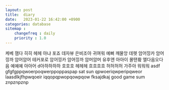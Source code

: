 ```yaml
---
layout: post
title:  diary
date:   2023-01-22 16:42:00 +0900
categories: database
sitemap :
    changefreq : daily
    priority : 1.0
---
```

 케베 잼다 히히 헤헤 아냐 포죠 데자뷰 은비조아 귀여워 예뻐 깨물앙 데헷
 암어낑카 암어낑까 암어암어 테커포로 암어낑카 암어낑까 암머암머 
 유후앤 아아이 몰탠뢐 엘다음오다음 예예예 아아어
 d아하하하하 호호호 헤헤헤 흐흐흐흐 허허허허
 가주아 워워워 asdf gfgfgppqwoerpoqwerppoppaspap sat
 sun qpwoeriqwperipqweor laasdlkjfhpwqoeir iqqopqpwopqowpqow
 fksajdkaj good game sum znpznpznp